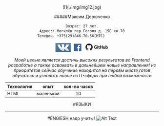 <center>![](./img/img12.jpg)

#####Максим Дерюченко
```
Возрас: 27 лет.
Адрес:г.Могилёв пер.Гоголя д. 15Б кв.70
Телефон. +375(29)846-70-56(МТС)          
```

[<img src="./img/vk1.png"/>](https://vk.com/id238467606)[<img src="./img/Fb.png"/>](https://www.facebook.com/profile.php?id=100064851608284)[<img src="./img/git1.png">](https://github.com/Maxon-M/itstep)

*Моей целью является достичь высоких результатов 
во Frontend разработке а также осваивать в дальнейшем новые направления!
из приоритетов сейчас обучение находится на перовм месте,готов обучаться и узнавать новое из IT-сферы при любой возможности* 



|Технология|опыт|кол-во часов|
|-|-|:-:|
|HTML|маленький|10|

#ЯЗЫКИ
___
#ENGlESH
надо учить !
![Alt Text](http://bit.ly/1drEdWK "Title")









